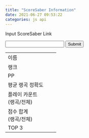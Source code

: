 ```yaml
---
title: "ScoreSaber Information"
date: 2021-06-27 09:53:22
categories: js api
---
```


<script>
function findUID(sslink) {
    tlink = sslink
    // &sort=%d
    tlink = tlink.replace(/&sort=[0-9]*/gi,'');
    // &page=%d
    tlink = tlink.replace(/&page=[0-9]*/gi,'');
    // ?sort=%d
    tlink = tlink.replace(/\?sort=[0-9]*/gi,'');
    // ?page=%d
    tlink = tlink.replace(/\?page=[0-9]*/gi,'');
    // https://score~~/u/
    tlink = tlink.replace(/https:\/\/scoresaber.com\/u\//gi,'');
    return tlink;
}

function numComma(num) {
    var regex = /\B(?=(\d{3})+(?!\d))/g;
    return num.toString().replace(regex, ',');
}

function makeRankText(gRank, cRank, country) {
    return '<a href="https://scoresaber.com/global">#' + numComma(gRank) + '</a> (<img src="https://www.countryflags.io/' + country + '/flat/24.png"> <a href="https://scoresaber.com/global?country=' + country + '">#' + numComma(cRank) + '</a>)'
}

function difficultyColor(num) {
    if(num == 9)
        return '<span style="color:#8f48db;">Expert+</span>';
    else if(num == 7) 
        return '<span style="color:#bf2a42;">Expert</span>';
    else if(num == 5)
        return '<span style="color:tomato;">Hard</span>';
    else if(num == 3)
        return '<span style="color:#59b0f4;">Normal</span>';
    else if(num == 1)
        return '<span style="color:MediumSeaGreen;">Easy</span>';
    else 
        return '<span style="color:red;">DifficultyDisplayError</span>';
}

function makeRankSongText(data) {
    return '<b>#' + String(data.rank) + ' <a href="https://scoresaber.com/leaderboard/' + String(data.leaderboardId) + '">' + data.songAuthorName + ' - ' + data.songName + ' ' + data.songSubName + ' ' + difficultyColor(data.difficulty) + ' by ' + data.levelAuthorName
}

function makePPText(data) {
    return String((data.pp).toFixed(2)) + 'pp <span style="color:grey"><i>(' + String((data.pp * data.weight).toFixed(2)) + ')</i></span><br/><span style="color:grey">accuracy: ' + String((data.score * 100 / data.maxScore).toFixed(2)) + '%</span>'
}

function ssGet() {
    var sslink = document.forms["ssRead"]["inputSS"].value;
    var uid = findUID(sslink);
    var url = 'https://new.scoresaber.com/api/player/' + uid + '/full'
    $.getJSON(url, function(data) {
        document.getElementById("nameValue").innerHTML = '<a href="https://steamcommunity.com/profiles/' + uid + '">' + data.playerInfo.playerName + '</a>'
        document.getElementById("rankValue").innerHTML = makeRankText(data.playerInfo.rank, data.playerInfo.countryRank, data.playerInfo.country)
        document.getElementById("ppValue").innerText = numComma(data.playerInfo.pp)
        document.getElementById("araValue").innerText = String((data.scoreStats.averageRankedAccuracy).toFixed(2)) + '%'
        document.getElementById("pcValue").innerText = numComma(data.scoreStats.rankedPlayCount) + ' / ' + numComma(data.scoreStats.totalPlayCount)
        document.getElementById("scoreValue").innerText = numComma(data.scoreStats.totalRankedScore) + ' / ' + numComma(data.scoreStats.totalScore)
        document.getElementById("profileValue").innerHTML = '<img src="https://new.scoresaber.com/' + data.playerInfo.avatar + '" style="border-radius :30%;">'
    })

    var url2 = 'https://new.scoresaber.com/api/player/' + uid + '/scores/TOP/0'
    $.getJSON(url2, function(data) {
        document.getElementById("top1Value").innerHTML = makeRankSongText(data.scores[0])
        document.getElementById("top2Value").innerHTML = makeRankSongText(data.scores[1])
        document.getElementById("top3Value").innerHTML = makeRankSongText(data.scores[2])
        document.getElementById("top1pp").innerHTML = makePPText(data.scores[0])
        document.getElementById("top2pp").innerHTML = makePPText(data.scores[1])
        document.getElementById("top3pp").innerHTML = makePPText(data.scores[2])
    })
}
</script>

Input ScoreSaber Link

<form name="ssRead">
<input type="text" name="inputSS">
<input type="button" value="Submit" onclick="ssGet()">
</form>

<form name="ssWrite">
<table>
<tr><td>이름</td><td id="nameValue"></td><td id="profileValue" rowspan="3"></td></tr>
<tr><td>랭크</td><td id="rankValue"></td></tr>
<tr><td>PP</td><td id="ppValue"></td></tr>
<tr><td>평균 랭곡 정확도</td><td id="araValue" colspan="2"></td></tr>
<tr><td>플레이 카운트<br/>(랭곡/전체)</td><td id="pcValue" colspan="2"></td></tr>
<tr><td>점수 합계<br/>(랭곡/전체)</td><td id="scoreValue" colspan="2"></td></tr>
<tr><td rowspan="3">TOP 3</td><td id="top1Value"></td><td id="top1pp"></td></tr>
<tr><td id="top2Value"></td><td id="top2pp"></td></tr>
<tr><td id="top3Value"></td><td id="top3pp"></td></tr>
</table>
</form>

<!-- Advertisement -->

<script async src="https://pagead2.googlesyndication.com/pagead/js/adsbygoogle.js"></script>
<!-- github -->
<ins class="adsbygoogle"
     style="display:block"
     data-ad-client="ca-pub-2393564017114032"
     data-ad-slot="7921062366"
     data-ad-format="auto"
     data-full-width-responsive="true"></ins>
<script>
     (adsbygoogle = window.adsbygoogle || []).push({});
</script>

<ins class="kakao_ad_area" style="display:none;" 
 data-ad-unit    = "DAN-qxi7q147vuif" 
 data-ad-width   = "320" 
 data-ad-height  = "100"></ins> 
<script type="text/javascript" src="//t1.daumcdn.net/kas/static/ba.min.js" async> </script>

